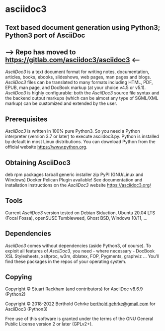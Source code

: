 # asciidoc3
## Text based document generation using Python3; Python3 port of AsciiDoc
## --> Repo has moved to https://gitlab.com/asciidoc3/asciidoc3 <--

*AsciiDoc3* is a text document format for writing notes, documentation, articles, books,
ebooks, slideshows, web pages, man pages and blogs. *AsciiDoc3* files can be translated
to many formats including HTML, PDF, EPUB, man page, and DocBook markup (at your choice v4.5 or v5.1).
*AsciiDoc3* is highly configurable: both the *AsciiDoc3* source file syntax and the backend
output markups (which can be almost any type of SGML/XML markup) can be customized and extended by the user.

## Prerequisites
*AsciiDoc3* is written in 100% pure Python3. So you need a Python interpreter (version 3.7 or later)
to execute asciidoc3.py. Python is installed by default in most Linux distributions. You can download
Python from the official website https://www.python.org.

## Obtaining AsciiDoc3
deb rpm packages tarball generic installer zip PyPI (GNU/Linux and Windows) Docker Pelican Plugin available!
See documentation and installation instructions on the *AsciiDoc3* website https://asciidoc3.org/

## Tools
Current *AsciiDoc3* version tested on Debian Siduction, Ubuntu 20.04 LTS (Focal Fossa),
openSUSE Tumbleweed, Ghost BSD, Windows 10/11, ...

## Dependencies
*AsciiDoc3* comes without dependencies (aside Python3, of course). To exploit all features of *AsciiDoc3*,
you need - where necessary - DocBook XSL Stylesheets, xsltproc, w3m, dblatex, FOP, Pygments, graphviz ...
You'll find these packages in the repos of your operating system.

## Copying
Copyright © Stuart Rackham (and contributors) for AsciiDoc v8.6.9 (Python2)

Copyright © 2018-2022 Berthold Gehrke <berthold.gehrke@gmail.com> for AsciiDoc3 (Python3)

Free use of this software is granted under the terms of the
GNU General Public License version 2 or later (GPLv2+).
